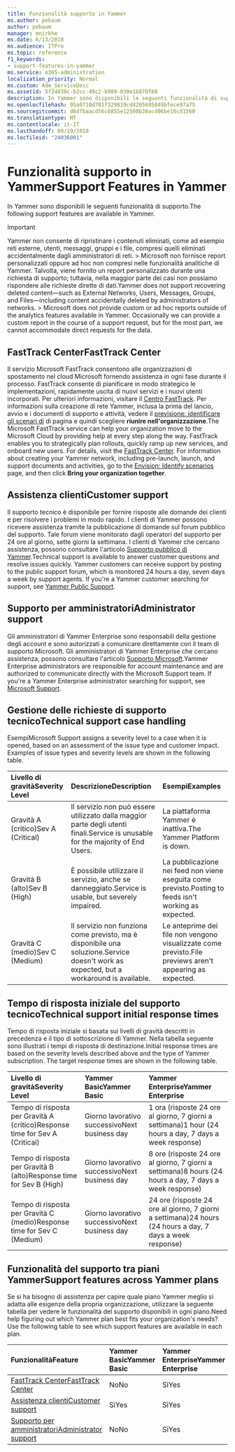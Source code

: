 ```yaml
---
title: Funzionalità supporto in Yammer
ms.author: pebaum
author: pebaum
manager: mnirkhe
ms.date: 6/13/2018
ms.audience: ITPro
ms.topic: reference
f1_keywords:
- support-features-in-yammer
ms.service: o365-administration
localization_priority: Normal
ms.custom: Adm_ServiceDesc
ms.assetid: 5f24830c-b2cc-49c2-b989-030e1b870f60
description: In Yammer sono disponibili le seguenti funzionalità di supporto.
ms.openlocfilehash: 95a9710d701f329819cd4265695849bfece97a75
ms.sourcegitcommit: d6dfbaacd56c0855e12500b38acd06be16cd1560
ms.translationtype: MT
ms.contentlocale: it-IT
ms.lasthandoff: 09/19/2018
ms.locfileid: "24036001"
---
```

# <a name="support-features-in-yammer"></a><span data-ttu-id="1f7ec-103">Funzionalità supporto in Yammer</span><span class="sxs-lookup"><span data-stu-id="1f7ec-103">Support Features in Yammer</span></span>

<span data-ttu-id="1f7ec-104">In Yammer sono disponibili le seguenti funzionalità di supporto.</span><span class="sxs-lookup"><span data-stu-id="1f7ec-104">The following support features are available in Yammer.</span></span>
  
> [!IMPORTANT]
> <span data-ttu-id="1f7ec-p101">Yammer non consente di ripristinare i contenuti eliminati, come ad esempio reti esterne, utenti, messaggi, gruppi e i file, compresi quelli eliminati accidentalmente dagli amministratori di reti. > Microsoft non fornisce report personalizzati oppure ad hoc non compresi nelle funzionalità analitiche di Yammer. Talvolta, viene fornito un report personalizzato durante una richiesta di supporto; tuttavia, nella maggior parte dei casi non possiamo rispondere alle richieste dirette di dati.</span><span class="sxs-lookup"><span data-stu-id="1f7ec-p101">Yammer does not support recovering deleted content—such as External Networks, Users, Messages, Groups, and Files—including content accidentally deleted by administrators of networks. > Microsoft does not provide custom or ad hoc reports outside of the analytics features available in Yammer. Occasionally we can provide a custom report in the course of a support request, but for the most part, we cannot accommodate direct requests for the data.</span></span> 
  
## <a name="fasttrack-center"></a><span data-ttu-id="1f7ec-108">FastTrack Center</span><span class="sxs-lookup"><span data-stu-id="1f7ec-108">FastTrack Center</span></span>
<span data-ttu-id="1f7ec-109"><a name="bkmk_FastTrackCenter"> </a></span><span class="sxs-lookup"><span data-stu-id="1f7ec-109"></span></span>

<span data-ttu-id="1f7ec-p102">Il servizio Microsoft FastTrack consentono alle organizzazioni di spostamento nel cloud Microsoft fornendo assistenza in ogni fase durante il processo. FastTrack consente di pianificare in modo strategico le implementazioni, rapidamente uscita di nuovi servizi e i nuovi utenti incorporati. Per ulteriori informazioni, visitare il [Centro FastTrack](https://go.microsoft.com/fwlink/?LinkID=518597&amp;clcid=0x409). Per informazioni sulla creazione di rete Yammer, inclusa la prima del lancio, avvio e i documenti di supporto e attività, vedere il [previsione: identificare gli scenari di](https://fasttrack.microsoft.com/office/envision/identify-scenarios) di pagina e quindi scegliere **riunire nell'organizzazione**.</span><span class="sxs-lookup"><span data-stu-id="1f7ec-p102">The Microsoft FastTrack service can help your organization move to the Microsoft Cloud by providing help at every step along the way. FastTrack enables you to strategically plan rollouts, quickly ramp up new services, and onboard new users. For details, visit the [FastTrack Center](https://go.microsoft.com/fwlink/?LinkID=518597&amp;clcid=0x409). For information about creating your Yammer network, including pre-launch, launch, and support documents and activities, go to the [Envision: Identify scenarios](https://fasttrack.microsoft.com/office/envision/identify-scenarios) page, and then click **Bring your organization together**.</span></span>
  
## <a name="customer-support"></a><span data-ttu-id="1f7ec-114">Assistenza clienti</span><span class="sxs-lookup"><span data-stu-id="1f7ec-114">Customer support</span></span>
<span data-ttu-id="1f7ec-115"><a name="BKMK_Customersupport"> </a></span><span class="sxs-lookup"><span data-stu-id="1f7ec-115"></span></span>

<span data-ttu-id="1f7ec-p103">Il supporto tecnico è disponibile per fornire risposte alle domande dei clienti e per risolvere i problemi in modo rapido. I clienti di Yammer possono ricevere assistenza tramite la pubblicazione di domande sul forum pubblico del supporto. Tale forum viene monitorato dagli operatori del supporto per 24 ore al giorno, sette giorni la settimana. I clienti di Yammer che cercano assistenza, possono consultare l'articolo [Supporto pubblico di Yammer](https://go.microsoft.com/fwlink/p/?LinkId=330921).</span><span class="sxs-lookup"><span data-stu-id="1f7ec-p103">Technical support is available to answer customer questions and resolve issues quickly. Yammer customers can receive support by posting to the public support forum, which is monitored 24 hours a day, seven days a week by support agents. If you're a Yammer customer searching for support, see [Yammer Public Support](https://go.microsoft.com/fwlink/p/?LinkId=330921).</span></span>
  
## <a name="administrator-support"></a><span data-ttu-id="1f7ec-119">Supporto per amministratori</span><span class="sxs-lookup"><span data-stu-id="1f7ec-119">Administrator support</span></span>
<span data-ttu-id="1f7ec-120"><a name="BKMK_Administratorsupport"> </a></span><span class="sxs-lookup"><span data-stu-id="1f7ec-120"></span></span>

<span data-ttu-id="1f7ec-p104">Gli amministratori di Yammer Enterprise sono responsabili della gestione degli account e sono autorizzati a comunicare direttamente con il team di supporto Microsoft. Gli amministratori di Yammer Enterprise che cercano assistenza, possono consultare l'articolo [Supporto Microsoft](https://go.microsoft.com/fwlink/p/?LinkId=330922).</span><span class="sxs-lookup"><span data-stu-id="1f7ec-p104">Yammer Enterprise administrators are responsible for account maintenance and are authorized to communicate directly with the Microsoft Support team. If you're a Yammer Enterprise administrator searching for support, see [Microsoft Support](https://go.microsoft.com/fwlink/p/?LinkId=330922).</span></span>
  
## <a name="technical-support-case-handling"></a><span data-ttu-id="1f7ec-123">Gestione delle richieste di supporto tecnico</span><span class="sxs-lookup"><span data-stu-id="1f7ec-123">Technical support case handling</span></span>
<span data-ttu-id="1f7ec-124"><a name="BKMK_Administratorsupport"> </a></span><span class="sxs-lookup"><span data-stu-id="1f7ec-124"></span></span>

<span data-ttu-id="1f7ec-p105">Esempi</span><span class="sxs-lookup"><span data-stu-id="1f7ec-p105">Microsoft Support assigns a severity level to a case when it is opened, based on an assessment of the issue type and customer impact. Examples of issue types and severity levels are shown in the following table.</span></span> 
  
|<span data-ttu-id="1f7ec-127">**Livello di gravità**</span><span class="sxs-lookup"><span data-stu-id="1f7ec-127">**Severity Level**</span></span>|<span data-ttu-id="1f7ec-128">**Descrizione**</span><span class="sxs-lookup"><span data-stu-id="1f7ec-128">**Description**</span></span>|<span data-ttu-id="1f7ec-129">**Esempi**</span><span class="sxs-lookup"><span data-stu-id="1f7ec-129">**Examples**</span></span>|
|:-----|:-----|:-----|
|<span data-ttu-id="1f7ec-130">Gravità A (critico)</span><span class="sxs-lookup"><span data-stu-id="1f7ec-130">Sev A (Critical)</span></span>  <br/> |<span data-ttu-id="1f7ec-131">Il servizio non può essere utilizzato dalla maggior parte degli utenti finali.</span><span class="sxs-lookup"><span data-stu-id="1f7ec-131">Service is unusable for the majority of End Users.</span></span>  <br/> |<span data-ttu-id="1f7ec-132">La piattaforma Yammer è inattiva.</span><span class="sxs-lookup"><span data-stu-id="1f7ec-132">The Yammer Platform is down.</span></span>  <br/> |
|<span data-ttu-id="1f7ec-133">Gravità B (alto)</span><span class="sxs-lookup"><span data-stu-id="1f7ec-133">Sev B (High)</span></span>  <br/> |<span data-ttu-id="1f7ec-134">È possibile utilizzare il servizio, anche se danneggiato.</span><span class="sxs-lookup"><span data-stu-id="1f7ec-134">Service is usable, but severely impaired.</span></span>  <br/> |<span data-ttu-id="1f7ec-135">La pubblicazione nei feed non viene eseguita come previsto.</span><span class="sxs-lookup"><span data-stu-id="1f7ec-135">Posting to feeds isn't working as expected.</span></span>  <br/> |
|<span data-ttu-id="1f7ec-136">Gravità C (medio)</span><span class="sxs-lookup"><span data-stu-id="1f7ec-136">Sev C (Medium)</span></span>  <br/> |<span data-ttu-id="1f7ec-137">Il servizio non funziona come previsto, ma è disponibile una soluzione.</span><span class="sxs-lookup"><span data-stu-id="1f7ec-137">Service doesn't work as expected, but a workaround is available.</span></span>  <br/> |<span data-ttu-id="1f7ec-138">Le anteprime dei file non vengono visualizzate come previsto.</span><span class="sxs-lookup"><span data-stu-id="1f7ec-138">File previews aren't appearing as expected.</span></span>  <br/> |
   
## <a name="technical-support-initial-response-times"></a><span data-ttu-id="1f7ec-139">Tempo di risposta iniziale del supporto tecnico</span><span class="sxs-lookup"><span data-stu-id="1f7ec-139">Technical support initial response times</span></span>
<span data-ttu-id="1f7ec-140"><a name="BKMK_Administratorsupport"> </a></span><span class="sxs-lookup"><span data-stu-id="1f7ec-140"></span></span>

<span data-ttu-id="1f7ec-p106">Tempo di risposta iniziale si basata sui livelli di gravità descritti in precedenza e il tipo di sottoscrizione di Yammer. Nella tabella seguente sono illustrati i tempi di risposta di destinazione.</span><span class="sxs-lookup"><span data-stu-id="1f7ec-p106">Initial response times are based on the severity levels described above and the type of Yammer subscription. The target response times are shown in the following table.</span></span>
  
|<span data-ttu-id="1f7ec-143">**Livello di gravità**</span><span class="sxs-lookup"><span data-stu-id="1f7ec-143">**Severity Level**</span></span>|<span data-ttu-id="1f7ec-144">**Yammer Basic**</span><span class="sxs-lookup"><span data-stu-id="1f7ec-144">**Yammer Basic**</span></span>|<span data-ttu-id="1f7ec-145">**Yammer Enterprise**</span><span class="sxs-lookup"><span data-stu-id="1f7ec-145">**Yammer Enterprise**</span></span>|
|:-----|:-----|:-----|
|<span data-ttu-id="1f7ec-146">Tempo di risposta per Gravità A (critico)</span><span class="sxs-lookup"><span data-stu-id="1f7ec-146">Response time for Sev A (Critical)</span></span>  <br/> |<span data-ttu-id="1f7ec-147">Giorno lavorativo successivo</span><span class="sxs-lookup"><span data-stu-id="1f7ec-147">Next business day</span></span>  <br/> |<span data-ttu-id="1f7ec-148">1 ora (risposte 24 ore al giorno, 7 giorni a settimana)</span><span class="sxs-lookup"><span data-stu-id="1f7ec-148">1 hour (24 hours a day, 7 days a week response)</span></span>  <br/> |
|<span data-ttu-id="1f7ec-149">Tempo di risposta per Gravità B (alto)</span><span class="sxs-lookup"><span data-stu-id="1f7ec-149">Response time for Sev B (High)</span></span>  <br/> |<span data-ttu-id="1f7ec-150">Giorno lavorativo successivo</span><span class="sxs-lookup"><span data-stu-id="1f7ec-150">Next business day</span></span>  <br/> |<span data-ttu-id="1f7ec-151">8 ore (risposte 24 ore al giorno, 7 giorni a settimana)</span><span class="sxs-lookup"><span data-stu-id="1f7ec-151">8 hours (24 hours a day, 7 days a week response)</span></span>  <br/> |
|<span data-ttu-id="1f7ec-152">Tempo di risposta per Gravità C (medio)</span><span class="sxs-lookup"><span data-stu-id="1f7ec-152">Response time for Sev C (Medium)</span></span>  <br/> |<span data-ttu-id="1f7ec-153">Giorno lavorativo successivo</span><span class="sxs-lookup"><span data-stu-id="1f7ec-153">Next business day</span></span>  <br/> |<span data-ttu-id="1f7ec-154">24 ore (risposte 24 ore al giorno, 7 giorni a settimana)</span><span class="sxs-lookup"><span data-stu-id="1f7ec-154">24 hours (24 hours a day, 7 days a week response)</span></span>  <br/> |
   
## <a name="support-features-across-yammer-plans"></a><span data-ttu-id="1f7ec-155">Funzionalità del supporto tra piani Yammer</span><span class="sxs-lookup"><span data-stu-id="1f7ec-155">Support features across Yammer plans</span></span>
<span data-ttu-id="1f7ec-156"><a name="BKMK_Administratorsupport"> </a></span><span class="sxs-lookup"><span data-stu-id="1f7ec-156"></span></span>

<span data-ttu-id="1f7ec-p107">Se si ha bisogno di assistenza per capire quale piano Yammer meglio si adatta alle esigenze della propria organizzazione, utilizzare la seguente tabella per vedere le funzionalità del supporto disponibili in ogni piano.</span><span class="sxs-lookup"><span data-stu-id="1f7ec-p107">Need help figuring out which Yammer plan best fits your organization's needs? Use the following table to see which support features are available in each plan.</span></span>
  
|<span data-ttu-id="1f7ec-159">**Funzionalità**</span><span class="sxs-lookup"><span data-stu-id="1f7ec-159">**Feature**</span></span>|<span data-ttu-id="1f7ec-160">**Yammer Basic**</span><span class="sxs-lookup"><span data-stu-id="1f7ec-160">**Yammer Basic**</span></span>|<span data-ttu-id="1f7ec-161">**Yammer Enterprise**</span><span class="sxs-lookup"><span data-stu-id="1f7ec-161">**Yammer Enterprise**</span></span>|
|:-----|:-----|:-----|
|[<span data-ttu-id="1f7ec-162">FastTrack Center</span><span class="sxs-lookup"><span data-stu-id="1f7ec-162">FastTrack Center</span></span>](https://go.microsoft.com/fwlink/?LinkID=518597&amp;clcid=0x409) <br/> |<span data-ttu-id="1f7ec-163">No</span><span class="sxs-lookup"><span data-stu-id="1f7ec-163">No</span></span>  <br/> |<span data-ttu-id="1f7ec-164">Sì</span><span class="sxs-lookup"><span data-stu-id="1f7ec-164">Yes</span></span>  <br/> |
|[<span data-ttu-id="1f7ec-165">Assistenza clienti</span><span class="sxs-lookup"><span data-stu-id="1f7ec-165">Customer support</span></span>](support-features-in-yammer.md#customer-support) <br/> |<span data-ttu-id="1f7ec-166">Sì</span><span class="sxs-lookup"><span data-stu-id="1f7ec-166">Yes</span></span>  <br/> |<span data-ttu-id="1f7ec-167">Sì</span><span class="sxs-lookup"><span data-stu-id="1f7ec-167">Yes</span></span>  <br/> |
|[<span data-ttu-id="1f7ec-168">Supporto per amministratori</span><span class="sxs-lookup"><span data-stu-id="1f7ec-168">Administrator support</span></span>](support-features-in-yammer.md#administrator-support) <br/> |<span data-ttu-id="1f7ec-169">No</span><span class="sxs-lookup"><span data-stu-id="1f7ec-169">No</span></span>  <br/> |<span data-ttu-id="1f7ec-170">Sì</span><span class="sxs-lookup"><span data-stu-id="1f7ec-170">Yes</span></span>  <br/> |
   

